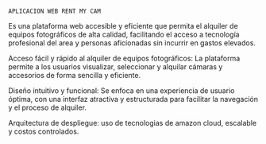                                                                           APLICACION WEB RENT MY CAM
                                                                          
Es una plataforma web accesible y eficiente que permita el alquiler de equipos fotográficos de alta calidad, facilitando el acceso a tecnología profesional del area y personas aficionadas sin incurrir en gastos elevados.

Acceso fácil y rápido al alquiler de equipos fotográficos: La plataforma permite a los usuarios visualizar, seleccionar y alquilar cámaras y accesorios de forma sencilla y eficiente.

Diseño intuitivo y funcional: Se enfoca en una experiencia de usuario óptima, con una interfaz atractiva y estructurada para facilitar la navegación y el proceso de alquiler.

Arquitectura de despliegue: uso de tecnologias de amazon cloud, escalable y costos controlados.

